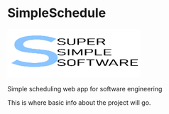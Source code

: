 # SimpleSchedule


<img src="logo.png" class="center" width="300" height="110">

Simple scheduling web app for software engineering

This is where basic info about the project will go.

